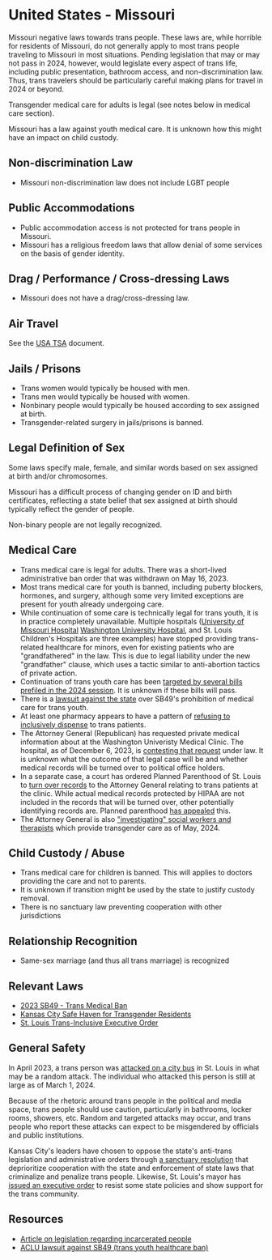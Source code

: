 # United States - Missouri

Missouri negative laws towards trans people. These laws
are, while horrible for residents of Missouri, do not generally
apply to most trans people traveling to Missouri in most
situations.  Pending legislation that may or may not pass in 2024,
however, would legislate every aspect of trans life, including public
presentation, bathroom access, and non-discrimination law.  Thus, trans
travelers should be particularly careful making plans for travel in
2024 or beyond.

Transgender medical care for adults is legal (see notes below in medical
care section).

Missouri has a law against youth medical care. It is unknown how this
might have an impact on child custody.

## Non-discrimination Law

 * Missouri non-discrimination law does not include LGBT people

## Public Accommodations

 * Public accommodation access is not protected for trans people in
   Missouri.
 * Missouri has a religious freedom laws that allow denial of some
   services on the basis of gender identity.

## Drag / Performance / Cross-dressing Laws

 * Missouri does not have a drag/cross-dressing law.

## Air Travel

See the [USA TSA](notes/tsa.md) document.

## Jails / Prisons

 * Trans women would typically be housed with men.
 * Trans men would typically be housed with women.
 * Nonbinary people would typically be housed according to sex
   assigned at birth.
 * Transgender-related surgery in jails/prisons is banned.

## Legal Definition of Sex

Some laws specify male, female, and similar words based on sex assigned
at birth and/or chromosomes.

Missouri has a difficult process of changing gender on ID and birth
certificates, reflecting a state belief that sex assigned at birth
should typically reflect the gender of people.

Non-binary people are not legally recognized.

## Medical Care

 * Trans medical care is legal for adults.  There was a short-lived
   administrative ban order that was withdrawn on May 16, 2023.
 * Most trans medical care for youth is banned, including puberty
   blockers, hormones, and surgery, although some very limited exceptions
   are present for youth already undergoing care.
 * While continuation of some care is technically legal for trans youth, it
   is in practice completely unavailable. Multiple hospitals ([University of
   Missouri Hospital](https://www.wabi.tv/video/2023/08/29/father-transgender-teen-says-mo-hospital-will-no-longer-provide-gender-affirming-care/)
   [Washington University
   Hospital](https://source.wustl.edu/2023/09/statement-on-washington-university-transgender-center/),
   and St. Louis Children's Hospitals are three examples) have stopped
   providing trans-related healthcare for minors, even for existing patients
   who are "grandfathered" in the law. This is due to legal liability
   under the new "grandfather" clause, which uses a tactic similar to
   anti-abortion tactics of private action.
 * Continuation of trans youth care has been [targeted by several bills prefiled in
   the 2024
   session](https://documents.house.mo.gov/billtracking/bills241/hlrbillspdf/3009H.01I.pdf).
   It is unknown if these bills will pass.
 * There is a [lawsuit against the
   state](https://www.aclu-mo.org/en/news/families-and-medical-providers-sue-missouri-block-transgender-youth-medical-care-ban)
   over SB49's prohibition of medical care for trans youth.
 * At least one pharmacy appears to have a pattern of [refusing to
   inclusively
   dispense](https://www.kansascity.com/news/local/article280392949.html)
   to trans patients.
 * The Attorney General (Republican) has requested private medical
   information about at the Washington Univeristy Medical Clinic.  The
   hospital, as of December 6, 2023, is [contesting that
   request](https://missouriindependent.com/briefs/wash-u-alleges-missouri-ag-illegally-sought-patient-records-from-transgender-center/)
   under law. It is unknown what the outcome of that legal case will be
   and whether medical records will be turned over to political office
   holders.
 * In a separate case, a court has ordered Planned Parenthood of St.
   Louis to [turn over
   records](https://www.stltoday.com/news/local/government-politics/article_d65b6842-f8d0-11ee-9814-e7625b653629.html)
   to the Attorney General relating to trans patients at the clinic.
   While actual medical records protected by HIPAA are not included in
   the records that will be turned over, other potentially identifying
   records are.  Planned parenthood [has
   appealed](https://www.stltoday.com/news/local/government-politics/planned-parenthood-appeals-order-forcing-it-to-turn-over-certain-transgender-care-records/article_cc2c9f52-fe53-11ee-a2f1-0f625ca4c442.html)
   this.
 * The Attorney General is also ["investigating" social workers and
   therapists](https://missouriindependent.com/2024/05/24/therapists-social-workers-face-scrutiny-in-missouri-ag-investigation-of-transgender-care/) which provide transgender care as of May, 2024.

## Child Custody / Abuse

 * Trans medical care for children is banned.  This will applies to
   doctors providing the care and not to parents.
 * It is unknown if transition might be used by the state to justify
   custody removal.
 * There is no sanctuary law preventing cooperation with other
   jurisdictions
 
## Relationship Recognition

 * Same-sex marriage (and thus all trans marriage) is recognized

## Relevant Laws

 * [2023 SB49 - Trans Medical Ban](https://legiscan.com/MO/text/SB49/id/2755107)
 * [Kansas City Safe Haven for Transgender Residents](https://www.kcmo.gov/Home/Components/News/News/2040/1746)
 * [St. Louis Trans-Inclusive Executive Order](https://www.stlouis-mo.gov/government/departments/mayor/documents/executive-orders/upload/Draft-EO-Trans-Rights.pdf)

## General Safety

In April 2023, a trans person was [attacked on a city
bus](https://www.fbi.gov/wanted/seeking-info/hate-crime-1) in St. Louis
in what may be a random attack.  The individual who attacked this person
is still at large as of March 1, 2024.

Because of the rhetoric around trans people in the political and media
space, trans people should use caution, particularly in bathrooms,
locker rooms, showers, etc.  Random and targeted attacks may occur, and
trans people who report these attacks can expect to be misgendered by
officials and public institutions.

Kansas City's leaders have chosen to oppose the state's anti-trans
legislation and administrative orders through [a sanctuary
resolution](https://www.kcmo.gov/Home/Components/News/News/2040/1746)
that deprioritize cooperation with the state and enforcement of state
laws that criminalize and penalize trans people.  Likewise, St. Louis's
mayor has [issued an executive
order](https://www.stlouis-mo.gov/government/departments/mayor/documents/executive-orders/upload/Draft-EO-Trans-Rights.pdf)
to resist some state policies and show support for the trans community.

## Resources

 * [Article on legislation regarding incarcerated people](https://outinstl.com/we-have-to-fight-incarcerated-transgender-missourians-are-latest-target-of-missouri-lawmakers/)
 * [ACLU lawsuit against SB49 (trans youth healthcare ban)](https://www.aclu-mo.org/en/news/families-and-medical-providers-sue-missouri-block-transgender-youth-medical-care-ban)
